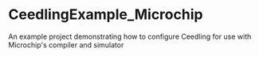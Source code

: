 CeedlingExample_Microchip
=========================

An example project demonstrating how to configure Ceedling for use with Microchip's compiler and simulator